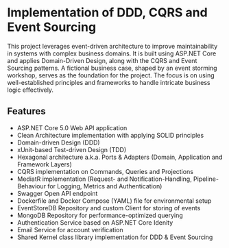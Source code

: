 # Implementation of DDD, CQRS and Event Sourcing

This project leverages event-driven architecture to improve maintainability in systems with complex business domains. It is built using ASP.NET Core and applies Domain-Driven Design, along with the CQRS and Event Sourcing patterns. A fictional business case, shaped by an event storming workshop, serves as the foundation for the project. The focus is on using well-established principles and frameworks to handle intricate business logic effectively.


## Features

- ASP.NET Core 5.0 Web API application
- Clean Architecture implementation with applying SOLID principles
- Domain-driven Design (DDD)
- xUnit-based Test-driven Design (TDD)
- Hexagonal architecture a.k.a. Ports & Adapters (Domain, Application and Framework Layers)
- CQRS implementation on Commands, Queries and Projections
- MediatR implementation (Request- and Notification-Handling, Pipeline-Behaviour for Logging, Metrics and Authentication)
- Swagger Open API endpoint
- Dockerfile and Docker Compose (YAML) file for environmental setup
- EventStoreDB Repository and custom Client for storing of events
- MongoDB Repository for performance-optimized querying
- Authentication Service based on ASP.NET Core Idenity
- Email Service for account verification
- Shared Kernel class library implementation for DDD & Event Sourcing